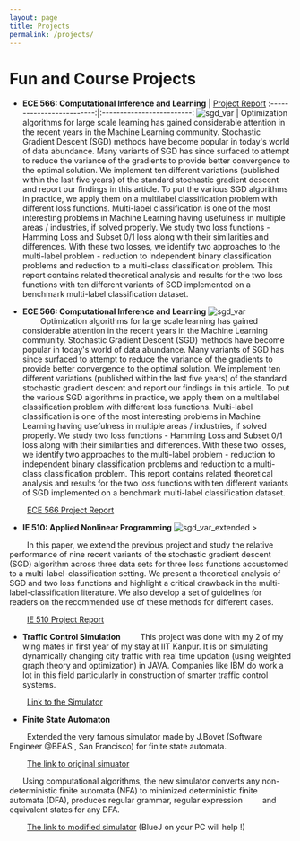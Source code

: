 ```yaml
---
layout: page
title: Projects
permalink: /projects/
---
```

# Fun and Course Projects
* **ECE 566: Computational Inference and Learning** | [Project Report](../assets/docs/ece_566.pdf)
:-------------------------:|:-------------------------:
![sgd_var](../assets/img/sgd_var.png "ECE 566 Course Project")  |  Optimization algorithms for large scale learning has gained considerable attention in the recent years in the Machine Learning community. Stochastic Gradient Descent (SGD) methods have become popular in today's world of data abundance. Many variants of SGD has since surfaced to attempt to reduce the variance of the gradients to provide better convergence to the optimal solution. We implement ten different variations (published within the last five years) of the standard stochastic gradient descent and report our findings in this article. To put the various SGD algorithms in practice, we apply them on a multilabel classification problem with different loss functions. Multi-label classification is one of the most interesting problems in Machine Learning having usefulness in multiple areas / industries, if solved properly. We study two loss functions - Hamming Loss and Subset 0/1 loss along with their similarities and differences. With these two losses, we identify two approaches to the multi-label problem - reduction to independent binary classification problems and reduction to a multi-class classification problem. This report contains related theoretical analysis and results for the two loss functions with ten different variants of SGD implemented on a benchmark multi-label classification dataset.

* **ECE 566: Computational Inference and Learning** 
![sgd_var](../assets/img/sgd_var.png "ECE 566 Course Project")
&nbsp;&nbsp;&nbsp;&nbsp;&nbsp;&nbsp;&nbsp;&nbsp;Optimization algorithms for large scale learning has gained considerable attention in the recent years in the Machine Learning community. Stochastic Gradient Descent (SGD) methods have become popular in today's world of data abundance. Many variants of SGD has since surfaced to attempt to reduce the variance of the gradients to provide better convergence to the optimal solution. We implement ten different variations (published within the last five years) of the standard stochastic gradient descent and report our findings in this article. To put the various SGD algorithms in practice, we apply them on a multilabel classification problem with different loss functions. Multi-label classification is one of the most interesting problems in Machine Learning having usefulness in multiple areas / industries, if solved properly. We study two loss functions - Hamming Loss and Subset 0/1 loss along with their similarities and differences. With these two losses, we identify two approaches to the multi-label problem - reduction to independent binary classification problems and reduction to a multi-class classification problem. This report contains related theoretical analysis and results for the two loss functions with ten different variants of SGD implemented on a benchmark multi-label classification dataset.

&nbsp;&nbsp;&nbsp;&nbsp;&nbsp;&nbsp;&nbsp;&nbsp;[ECE 566 Project Report](../assets/docs/ece_566.pdf)

* **IE 510: Applied Nonlinear Programming** 
![sgd_var_extended >](../assets/img/sgd_var_ext.png "IE 510 Course Project")

&nbsp;&nbsp;&nbsp;&nbsp;&nbsp;&nbsp;&nbsp;&nbsp;In this paper, we extend the previous project and study the relative performance of nine recent variants of the stochastic gradient descent (SGD) algorithm across three data sets for three loss functions accustomed to a multi-label-classification setting. We present a theoretical analysis of SGD and two loss functions and highlight a critical drawback in the multi-label-classification literature. We also develop a set of guidelines for readers on the recommended use of these methods for different cases.

&nbsp;&nbsp;&nbsp;&nbsp;&nbsp;&nbsp;&nbsp;&nbsp;[IE 510 Project Report](../assets/docs/ie_510.pdf)

* **Traffic Control Simulation**
&nbsp;&nbsp;&nbsp;&nbsp;&nbsp;&nbsp;&nbsp;&nbsp;This project was done with my 2 of my wing mates in first year of my stay at IIT Kanpur. It is on simulating dynamically changing city traffic with real time updation (using weighted graph theory and optimization) in JAVA. Companies like IBM do work a lot in this field particularly in construction of smarter traffic control systems.

&nbsp;&nbsp;&nbsp;&nbsp;&nbsp;&nbsp;&nbsp;&nbsp;[Link to the Simulator](https://href.li/?https://www.dropbox.com/s/vmyz7x1uxhvkui8/Code.zip)

* **Finite State Automaton**

&nbsp;&nbsp;&nbsp;&nbsp;&nbsp;&nbsp;&nbsp;&nbsp;Extended the very famous simulator made by J.Bovet (Software Engineer @BEAS , San Francisco) for finite state automata.

&nbsp;&nbsp;&nbsp;&nbsp;&nbsp;&nbsp;&nbsp;&nbsp;[The link to original simuator](https://href.li/?http://www.cs.usfca.edu/~jbovet/vas.html)

&nbsp;&nbsp;&nbsp;&nbsp;&nbsp;&nbsp;Using computational algorithms, the new simulator converts any non-deterministic finite automata (NFA) to minimized deterministic finite automata (DFA), produces regular grammar, regular expression &nbsp;&nbsp;&nbsp;&nbsp;&nbsp;&nbsp;&nbsp;&nbsp;and equivalent states for any DFA.

&nbsp;&nbsp;&nbsp;&nbsp;&nbsp;&nbsp;&nbsp;&nbsp;[The link to modified simulator](https://href.li/?https://www.dropbox.com/s/9c5tzwn1awkdp5u/Source%20Code.zip) (BlueJ on your PC will help !)






